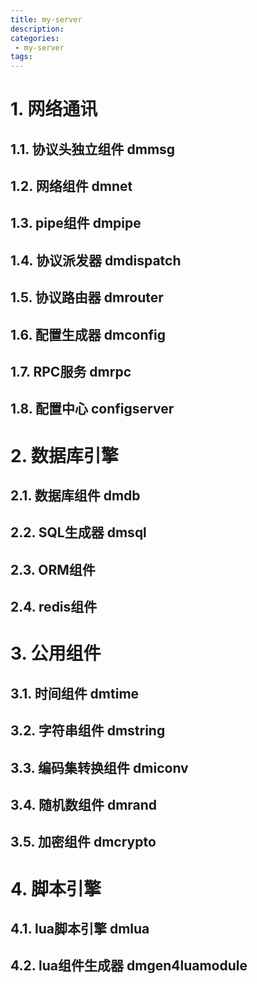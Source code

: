 ```yaml
---
title: my-server
description:
categories:
 - my-server
tags:
---
```


# 1. 网络通讯

## 1.1. 协议头独立组件 dmmsg

## 1.2. 网络组件 dmnet

## 1.3. pipe组件 dmpipe

## 1.4. 协议派发器 dmdispatch

## 1.5. 协议路由器 dmrouter

## 1.6. 配置生成器 dmconfig

## 1.7. RPC服务 dmrpc

## 1.8. 配置中心 configserver

# 2. 数据库引擎

## 2.1. 数据库组件 dmdb

## 2.2. SQL生成器 dmsql

## 2.3. ORM组件

## 2.4. redis组件

# 3. 公用组件

## 3.1. 时间组件 dmtime

## 3.2. 字符串组件 dmstring

## 3.3. 编码集转换组件 dmiconv

## 3.4. 随机数组件 dmrand

## 3.5. 加密组件 dmcrypto

# 4. 脚本引擎

## 4.1. lua脚本引擎 dmlua

## 4.2. lua组件生成器 dmgen4luamodule